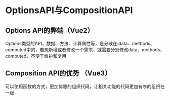 # OptionsAPI与CompositionAPI



## Options API的弊端（Vue2）

Options类型的API，数据、方法、计算属性等，是分散在:data、methods、computed中的，若想新增或者修改一个需求，就需要分别修改data、methods、computed，不便于维护和复用



## Composition API的优势 （Vue3）

可以使用函数的方式，更加优雅的组织代码，让相关功能的代码更加有序的组织在一起

